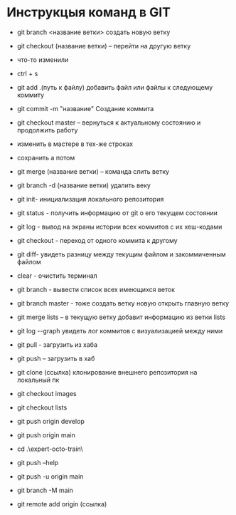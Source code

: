 # Инструкцыя команд в GIT 

* git branch <название ветки> создать новую ветку
* git checkout (название ветки) – перейти на другую ветку
* что-то изменили
* ctrl + s
* git add  .(путь к файлу)  добавить файл или файлы к следующему коммиту
* git commit -m "название"  Создание коммита
* git checkout master – вернуться к актуальному состоянию и продолжить работу
* изменить в мастере в тех-же строках
* сохранить а потом
* git merge (название ветки) – команда слить ветку
* git branch -d  (название ветки) удалить веку

* git init- инициализация локального репозитория
* git status -  получить информацию от git о его текущем состоянии
* git log  - вывод на экраны истории всех коммитов с их хеш-кодами
* git checkout - переход от одного коммита к другому
* git diff- увидеть разницу между текущим файлом и закоммиченным файлом
* clear  - очистить терминал
* git branch  - вывести список всех имеющихся веток
* git branch master  - тоже создать ветку новую открыть главную ветку
* git merge lists – в текущую ветку добавит информацию из ветки  lists
* git log --graph  увидеть лог коммитов с визуализацией между ними
* git pull  - загрузить из хаба
* git push – загрузить в хаб
* git clone (ссылка)  клонирование внешнего репозитория на локальный пк
* git checkout images
* git checkout lists
* git push origin develop  
* git push origin main
* cd .\expert-octo-train\  
* git push –help
* git push -u origin main
* git branch -M main  
* git remote add origin (ссылка)
